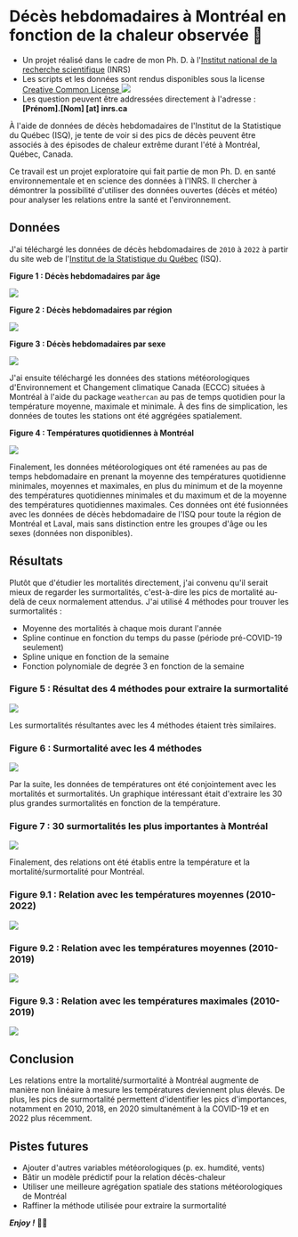 Décès hebdomadaires à Montréal en fonction de la chaleur observée 🌇
================================================================================

+ Un projet réalisé dans le cadre de mon Ph. D. à l'[Institut national de la recherche scientifique](http://inrs.ca) (INRS)
+ Les scripts et les données sont rendus disponibles sous la license [Creative Common License ![](https://i.creativecommons.org/l/by-nc-nd/4.0/80x15.png)](http://creativecommons.org/licenses/by-nc-nd/4.0/)
+ Les question peuvent être addressées directement à l'adresse : __[Prénom].[Nom] [at] inrs.ca__

À l'aide de données de décès hebdomadaires de l'Institut de la Statistique du Québec (ISQ), je tente de voir si des pics de décès peuvent être associés à des épisodes de chaleur extrême durant l'été à Montréal, Québec, Canada.

Ce travail est un projet exploratoire qui fait partie de mon Ph. D. en santé environnementale et en science des données à l'INRS. Il chercher à démontrer la possibilité d'utiliser des données ouvertes (décès et météo) pour analyser les relations entre la santé et l'environnement.

Données
--------------------------------------------------------------------------------

J'ai téléchargé les données de décès hebdomadaires de `2010` à `2022` à partir du site web de l'[Institut de la Statistique du Québec](https://statistique.quebec.ca/fr/document/nombre-hebdomadaire-de-deces-au-quebec) (ISQ). 

__Figure 1 : Décès hebdomadaires par âge__

![](plots/fig_1_deces_par_age.jpg)

__Figure 2 : Décès hebdomadaires par région__

![](plots/fig_2_deces_par_region.jpg)

__Figure 3 : Décès hebdomadaires par sexe__

![](plots/fig_3_deces_par_sexe.jpg)

J'ai ensuite téléchargé les données des stations météorologiques d'Environnement et Changement climatique Canada (ECCC) situées à Montréal à l'aide du package `weathercan` au pas de temps quotidien pour la température moyenne, maximale et minimale. À des fins de simplication, les données de toutes les stations ont été aggrégées spatialement.

__Figure 4 : Températures quotidiennes à Montréal__

![](plots/fig_4_montreal_temp.jpg)

Finalement, les données météorologiques ont été ramenées au pas de temps hebdomadaire en prenant la moyenne des températures quotidienne minimales, moyennes et maximales, en plus du minimum et de la moyenne des températures quotidiennes minimales et du maximum et de la moyenne des températures quotidiennes maximales. Ces données ont été fusionnées avec les données de décès hebdomadaire de l'ISQ pour toute la région de Montréal et Laval, mais sans distinction entre les groupes d'âge ou les sexes (données non disponibles).

Résultats
--------------------------------------------------------------------------------

Plutôt que d'étudier les mortalités directement, j'ai convenu qu'il serait mieux de regarder les surmortalités, c'est-à-dire les pics de mortalité au-delà de ceux normalement attendus. J'ai utilisé 4 méthodes pour trouver les surmortalités :

+ Moyenne des mortalités à chaque mois durant l'année
+ Spline continue en fonction du temps du passe (période pré-COVID-19 seulement)
+ Spline unique en fonction de la semaine
+ Fonction polynomiale de degrée 3 en fonction de la semaine

### Figure 5 : Résultat des 4 méthodes pour extraire la surmortalité

![](plots/fig_5_deces_mtl_trends.jpg)

Les surmortalités résultantes avec les 4 méthodes étaient très similaires.

### Figure 6 : Surmortalité avec les 4 méthodes

![](plots/fig_6_surmortalite.jpg)

Par la suite, les données de températures ont été conjointement avec les mortalités et surmortalités. Un graphique intéressant était d'extraire les 30 plus grandes surmortalités en fonction de la température.

### Figure 7 : 30 surmortalités les plus importantes à Montréal

![](plots/fig_8_surmortalites_montreal.jpg)

Finalement, des relations ont été établis entre la température et la mortalité/surmortalité pour Montréal.

### Figure 9.1 : Relation avec les températures moyennes (2010-2022)

![](plots/fig_9_1_relations_tmoymoy.jpg)

### Figure 9.2 : Relation avec les températures moyennes (2010-2019)

![](plots/fig_9_2_relations_tmoymoy_precovid.jpg)

### Figure 9.3 : Relation avec les températures maximales (2010-2019)

![](plots/fig_9_3_relations_tmaxmoy_precovid.jpg)


Conclusion
--------------------------------------------------------------------------------


Les relations entre la mortalité/surmortalité à Montréal augmente de manière non linéaire à mesure les températures deviennent plus élevés. De plus, les pics de surmortalité permettent d'identifier les pics d'importances, notamment en 2010, 2018, en 2020 simultanément à la COVID-19 et en 2022 plus récemment.


Pistes futures
--------------------------------------------------------------------------------

* Ajouter d'autres variables météorologiques (p. ex. humdité, vents)
* Bâtir un modèle prédictif pour la relation décès-chaleur
* Utiliser une meilleure agrégation spatiale des stations météorologiques de Montréal
* Raffiner la méthode utilisée pour extraire la surmortalité

___Enjoy !___ ✌🏻
